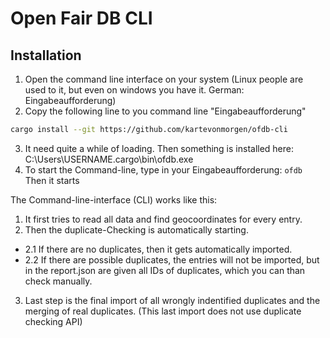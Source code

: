 # Open Fair DB CLI

## Installation

1. Open the command line interface on your system (Linux people are used to it, but even on windows you have it. German: Eingabeaufforderung)
2. Copy the following line to you command line "Eingabeaufforderung"
```sh
cargo install --git https://github.com/kartevonmorgen/ofdb-cli
```
3. It need quite a while of loading. Then something is installed here: C:\Users\USERNAME\.cargo\bin\ofdb.exe
4. To start the Command-line, type in your Eingabeaufforderung: ```ofdb``` Then it starts

The Command-line-interface (CLI) works like this:
1. It first tries to read all data and find geocoordinates for every entry.
2. Then the duplicate-Checking is automatically starting. 
-  2.1 If there are no duplicates, then it gets automatically imported.
-  2.2 If there are possible duplicates, the entries will not be imported, but in the report.json are given all IDs of duplicates, which you can than check manually.
3.  Last step is the final import of all wrongly indentified duplicates and the merging of real duplicates. (This last import does not use duplicate checking API)
